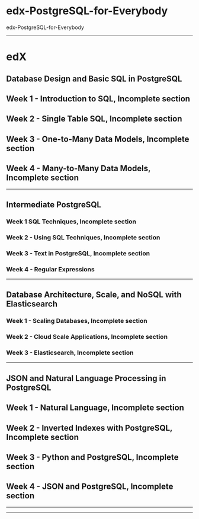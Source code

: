 # edx-PostgreSQL-for-Everybody
edx-PostgreSQL-for-Everybody


-------

# edX


## Database Design and Basic SQL in PostgreSQL


## Week 1 - Introduction to SQL, Incomplete section

## Week 2 - Single Table SQL, Incomplete section

## Week 3 - One-to-Many Data Models, Incomplete section

## Week 4 - Many-to-Many Data Models, Incomplete section


-------

## Intermediate PostgreSQL

### Week 1 SQL Techniques, Incomplete section

### Week 2 - Using SQL Techniques, Incomplete section

### Week 3 - Text in PostgreSQL, Incomplete section

### Week 4 - Regular Expressions

-------

## Database Architecture, Scale, and NoSQL with Elasticsearch

### Week 1 - Scaling Databases, Incomplete section

### Week 2 - Cloud Scale Applications, Incomplete section

### Week 3 - Elasticsearch, Incomplete section


-------


## JSON and Natural Language Processing in PostgreSQL



## Week 1 - Natural Language, Incomplete section

## Week 2 - Inverted Indexes with PostgreSQL, Incomplete section

## Week 3 - Python and PostgreSQL, Incomplete section

## Week 4 - JSON and PostgreSQL, Incomplete section





-------
-------

